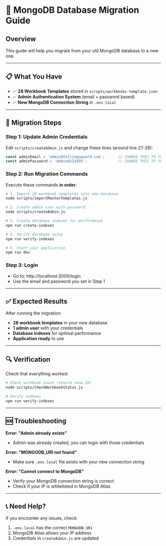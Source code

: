 # 🚀 MongoDB Database Migration Guide

## Overview
This guide will help you migrate from your old MongoDB database to a new one.

---

## 📋 What You Have

- ✅ **28 Workbook Templates** stored in `scripts/workbooks-template.json`
- ✅ **Admin Authentication System** (email + password based)
- ✅ **New MongoDB Connection String** in `.env.local`

---

## 🔧 Migration Steps

### **Step 1: Update Admin Credentials**

Edit `scripts/createAdmin.js` and change these lines (around line 27-28):

```javascript
const adminEmail = 'admin@fallingupward.com';      // CHANGE THIS TO YOUR EMAIL
const adminPassword = 'Admin@123456';              // CHANGE THIS TO YOUR PASSWORD
```

### **Step 2: Run Migration Commands**

Execute these commands **in order**:

```bash
# 1. Import 28 workbook templates into new database
node scripts/importMasterTemplates.js

# 2. Create admin user with password
node scripts/createAdmin.js

# 3. Create database indexes for performance
npm run create-indexes

# 4. Verify database setup
npm run verify-indexes

# 5. Start your application
npm run dev
```

### **Step 3: Login**

- Go to: http://localhost:3000/login
- Use the email and password you set in Step 1

---

## ✅ Expected Results

After running the migration:

- **28 workbook templates** in your new database
- **1 admin user** with your credentials
- **Database indexes** for optimal performance
- **Application ready** to use

---

## 🔍 Verification

Check that everything worked:

```bash
# Check workbook count (should show 28)
node scripts/checkWorkbookStatus.js

# Verify indexes
npm run verify-indexes
```

---

## 🆘 Troubleshooting

**Error: "Admin already exists"**
- Admin was already created, you can login with those credentials

**Error: "MONGODB_URI not found"**
- Make sure `.env.local` file exists with your new connection string

**Error: "Cannot connect to MongoDB"**
- Verify your MongoDB connection string is correct
- Check if your IP is whitelisted in MongoDB Atlas

---

## 📞 Need Help?

If you encounter any issues, check:
1. `.env.local` has the correct `MONGODB_URI`
2. MongoDB Atlas allows your IP address
3. Credentials in `createAdmin.js` are updated


